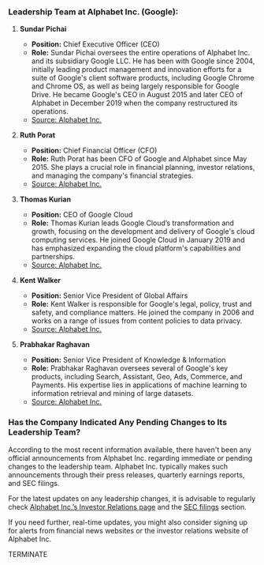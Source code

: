 ### Leadership Team at Alphabet Inc. (Google):

1. **Sundar Pichai**
   - **Position:** Chief Executive Officer (CEO)
   - **Role:** Sundar Pichai oversees the entire operations of Alphabet Inc. and its subsidiary Google LLC. He has been with Google since 2004, initially leading product management and innovation efforts for a suite of Google's client software products, including Google Chrome and Chrome OS, as well as being largely responsible for Google Drive. He became Google's CEO in August 2015 and later CEO of Alphabet in December 2019 when the company restructured its operations.
   - [Source: Alphabet Inc.](https://abc.xyz/)

2. **Ruth Porat**
   - **Position:** Chief Financial Officer (CFO)
   - **Role:** Ruth Porat has been CFO of Google and Alphabet since May 2015. She plays a crucial role in financial planning, investor relations, and managing the company's financial strategies.
   - [Source: Alphabet Inc.](https://abc.xyz/)

3. **Thomas Kurian**
   - **Position:** CEO of Google Cloud
   - **Role:** Thomas Kurian leads Google Cloud’s transformation and growth, focusing on the development and delivery of Google's cloud computing services. He joined Google Cloud in January 2019 and has emphasized expanding the cloud platform's capabilities and partnerships.
   - [Source: Alphabet Inc.](https://cloud.google.com/)

4. **Kent Walker**
   - **Position:** Senior Vice President of Global Affairs
   - **Role:** Kent Walker is responsible for Google's legal, policy, trust and safety, and compliance matters. He joined the company in 2006 and works on a range of issues from content policies to data privacy.
   - [Source: Alphabet Inc.](https://abc.xyz/)

5. **Prabhakar Raghavan**
   - **Position:** Senior Vice President of Knowledge & Information
   - **Role:** Prabhakar Raghavan oversees several of Google's key products, including Search, Assistant, Geo, Ads, Commerce, and Payments. His expertise lies in applications of machine learning to information retrieval and mining of large datasets.
   - [Source: Alphabet Inc.](https://abc.xyz/)

### Has the Company Indicated Any Pending Changes to Its Leadership Team?

According to the most recent information available, there haven't been any official announcements from Alphabet Inc. regarding immediate or pending changes to the leadership team. Alphabet Inc. typically makes such announcements through their press releases, quarterly earnings reports, and SEC filings. 

For the latest updates on any leadership changes, it is advisable to regularly check [Alphabet Inc.’s Investor Relations page](https://abc.xyz/investor/) and the [SEC filings](https://www.sec.gov/edgar/browse/?CIK=1652044) section.

If you need further, real-time updates, you might also consider signing up for alerts from financial news websites or the investor relations website of Alphabet Inc.

TERMINATE